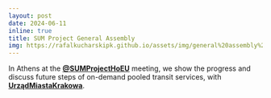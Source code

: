 ```yaml
---
layout: post
date: 2024-06-11
inline: true
title: SUM Project General Assembly
img: https://rafalkucharskipk.github.io/assets/img/general%20assembly%20SUM.jpg
---
```


In Athens at the [**@SUMProjectHoEU**](https://x.com/SUMProjectHoEU) meeting, we show the progress and discuss future steps of on-demand pooled transit services, with [**UrządMiastaKrakowa**](https://www.linkedin.com/company/urz%C4%85d-miasta-krakowa/).
